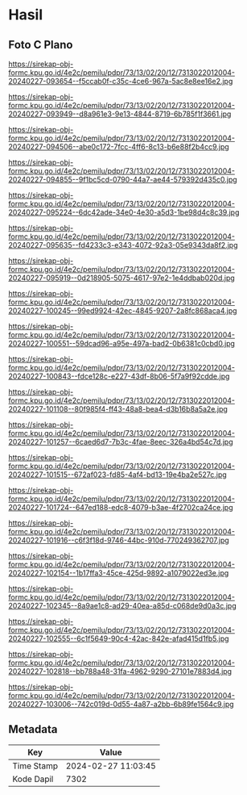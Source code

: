 # Hasil

## Foto C Plano

https://sirekap-obj-formc.kpu.go.id/4e2c/pemilu/pdpr/73/13/02/20/12/7313022012004-20240227-093654--f5ccab0f-c35c-4ce6-967a-5ac8e8ee16e2.jpg

https://sirekap-obj-formc.kpu.go.id/4e2c/pemilu/pdpr/73/13/02/20/12/7313022012004-20240227-093949--d8a961e3-9e13-4844-8719-6b785f1f3661.jpg

https://sirekap-obj-formc.kpu.go.id/4e2c/pemilu/pdpr/73/13/02/20/12/7313022012004-20240227-094506--abe0c172-7fcc-4ff6-8c13-b6e88f2b4cc9.jpg

https://sirekap-obj-formc.kpu.go.id/4e2c/pemilu/pdpr/73/13/02/20/12/7313022012004-20240227-094855--9f1bc5cd-0790-44a7-ae44-579392d435c0.jpg

https://sirekap-obj-formc.kpu.go.id/4e2c/pemilu/pdpr/73/13/02/20/12/7313022012004-20240227-095224--6dc42ade-34e0-4e30-a5d3-1be98d4c8c39.jpg

https://sirekap-obj-formc.kpu.go.id/4e2c/pemilu/pdpr/73/13/02/20/12/7313022012004-20240227-095635--fd4233c3-e343-4072-92a3-05e9343da8f2.jpg

https://sirekap-obj-formc.kpu.go.id/4e2c/pemilu/pdpr/73/13/02/20/12/7313022012004-20240227-095919--0d218905-5075-4617-97e2-1e4ddbab020d.jpg

https://sirekap-obj-formc.kpu.go.id/4e2c/pemilu/pdpr/73/13/02/20/12/7313022012004-20240227-100245--99ed9924-42ec-4845-9207-2a8fc868aca4.jpg

https://sirekap-obj-formc.kpu.go.id/4e2c/pemilu/pdpr/73/13/02/20/12/7313022012004-20240227-100551--59dcad96-a95e-497a-bad2-0b6381c0cbd0.jpg

https://sirekap-obj-formc.kpu.go.id/4e2c/pemilu/pdpr/73/13/02/20/12/7313022012004-20240227-100843--fdce128c-e227-43df-8b06-5f7a9f92cdde.jpg

https://sirekap-obj-formc.kpu.go.id/4e2c/pemilu/pdpr/73/13/02/20/12/7313022012004-20240227-101108--80f985f4-ff43-48a8-bea4-d3b16b8a5a2e.jpg

https://sirekap-obj-formc.kpu.go.id/4e2c/pemilu/pdpr/73/13/02/20/12/7313022012004-20240227-101257--6caed6d7-7b3c-4fae-8eec-326a4bd54c7d.jpg

https://sirekap-obj-formc.kpu.go.id/4e2c/pemilu/pdpr/73/13/02/20/12/7313022012004-20240227-101515--672af023-fd85-4af4-bd13-19e4ba2e527c.jpg

https://sirekap-obj-formc.kpu.go.id/4e2c/pemilu/pdpr/73/13/02/20/12/7313022012004-20240227-101724--647ed188-edc8-4079-b3ae-4f2702ca24ce.jpg

https://sirekap-obj-formc.kpu.go.id/4e2c/pemilu/pdpr/73/13/02/20/12/7313022012004-20240227-101916--c6f3f18d-9746-44bc-910d-770249362707.jpg

https://sirekap-obj-formc.kpu.go.id/4e2c/pemilu/pdpr/73/13/02/20/12/7313022012004-20240227-102154--1b17ffa3-45ce-425d-9892-a1079022ed3e.jpg

https://sirekap-obj-formc.kpu.go.id/4e2c/pemilu/pdpr/73/13/02/20/12/7313022012004-20240227-102345--8a9ae1c8-ad29-40ea-a85d-c068de9d0a3c.jpg

https://sirekap-obj-formc.kpu.go.id/4e2c/pemilu/pdpr/73/13/02/20/12/7313022012004-20240227-102555--6c1f5649-90c4-42ac-842e-afad415d1fb5.jpg

https://sirekap-obj-formc.kpu.go.id/4e2c/pemilu/pdpr/73/13/02/20/12/7313022012004-20240227-102818--bb788a48-31fa-4962-9290-27101e7883d4.jpg

https://sirekap-obj-formc.kpu.go.id/4e2c/pemilu/pdpr/73/13/02/20/12/7313022012004-20240227-103006--742c019d-0d55-4a87-a2bb-6b89fe1564c9.jpg


## Metadata

| Key        | Value               |
| ---------- | ------------------- |
| Time Stamp | 2024-02-27 11:03:45 |
| Kode Dapil | 7302                |



